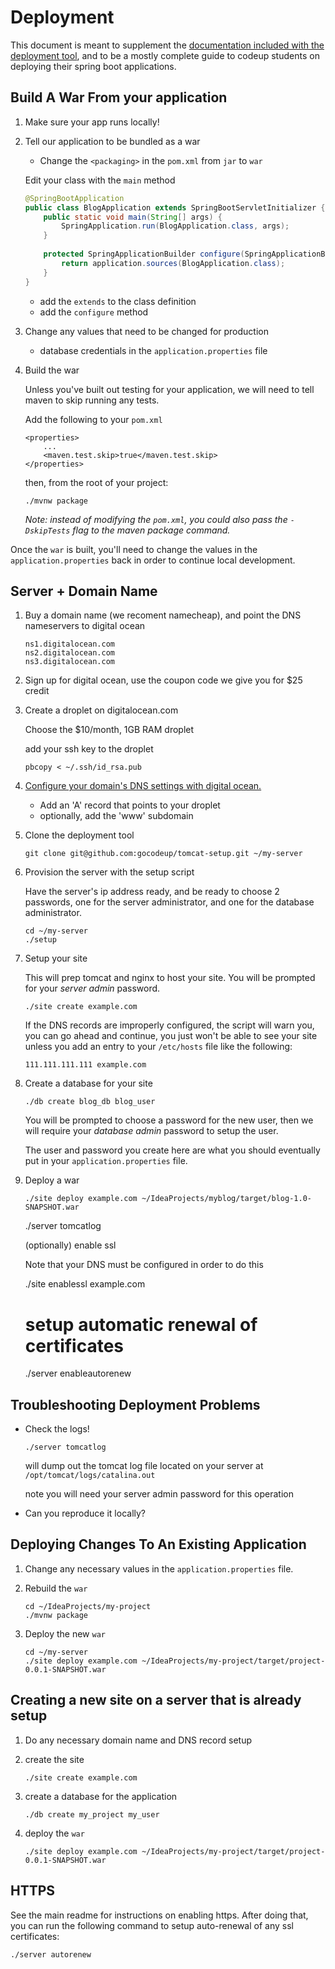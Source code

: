 # Deployment

This document is meant to supplement the [documentation included with the
deployment tool](https://github.com/gocodeup/tomcat-setup), and to be a mostly
complete guide to codeup students on deploying their spring boot applications.

## Build A War From your application

1. Make sure your app runs locally!

1. Tell our application to be bundled as a war

    - Change the `<packaging>` in the `pom.xml` from `jar` to `war`

    Edit your class with the `main` method

    ```java
    @SpringBootApplication
    public class BlogApplication extends SpringBootServletInitializer {
        public static void main(String[] args) {
            SpringApplication.run(BlogApplication.class, args);
        }
        
        protected SpringApplicationBuilder configure(SpringApplicationBuilder application) {
            return application.sources(BlogApplication.class);
        }
    }
    ```

    - add the `extends` to the class definition
    - add the `configure` method

1. Change any values that need to be changed for production

    - database credentials in the `application.properties` file

1. Build the war

    Unless you've built out testing for your application, we will need to tell
    maven to skip running any tests.

    Add the following to your `pom.xml`

    ```
    <properties>
        ...
        <maven.test.skip>true</maven.test.skip>
    </properties>
    ```

    then, from the root of your project:

    ```
    ./mvnw package
    ```

    *Note: instead of modifying the `pom.xml`, you could also pass the
    `-DskipTests` flag to the maven package command.*

Once the `war` is built, you'll need to change the values in the
`application.properties` back in order to continue local development.

## Server + Domain Name

1. Buy a domain name (we recoment namecheap), and point the DNS nameservers to
   digital ocean

    ```
    ns1.digitalocean.com
    ns2.digitalocean.com
    ns3.digitalocean.com
    ```

1. Sign up for digital ocean, use the coupon code we give you for $25 credit

1. Create a droplet on digitalocean.com

    Choose the $10/month, 1GB RAM droplet

    add your ssh key to the droplet

    ```
    pbcopy < ~/.ssh/id_rsa.pub
    ```

1. [Configure your domain's DNS settings with digital ocean.](https://cloud.digitalocean.com/networking)

    - Add an 'A' record that points to your droplet
    - optionally, add the 'www' subdomain

1. Clone the deployment tool

    ```
    git clone git@github.com:gocodeup/tomcat-setup.git ~/my-server
    ```

1. Provision the server with the setup script

    Have the server's ip address ready, and be ready to choose 2 passwords, one
    for the server administrator, and one for the database administrator.

    ```
    cd ~/my-server
    ./setup
    ```

1. Setup your site

    This will prep tomcat and nginx to host your site. You will be prompted for
    your *server admin* password.

    ```
    ./site create example.com
    ```

    If the DNS records are improperly configured, the script will warn you, you
    can go ahead and continue, you just won't be able to see your site unless
    you add an entry to your `/etc/hosts` file like the following:

    ```
    111.111.111.111 example.com
    ```

1. Create a database for your site

    ```
    ./db create blog_db blog_user
    ```

    You will be prompted to choose a password for the new user, then we will
    require your *database admin* password to setup the user.

    The user and password you create here are what you should eventually put in
    your `application.properties` file.

1. Deploy a war

    ```
    ./site deploy example.com ~/IdeaProjects/myblog/target/blog-1.0-SNAPSHOT.war
    ```

     ./server tomcatlog

    (optionally) enable ssl

    Note that your DNS must be configured in order to do this

     ./site enablessl example.com
     # setup automatic renewal of certificates
     ./server enableautorenew

## Troubleshooting Deployment Problems

- Check the logs!

    ```
    ./server tomcatlog
    ```

    will dump out the tomcat log file located on your server at
    `/opt/tomcat/logs/catalina.out`

    note you will need your server admin password for this operation

- Can you reproduce it locally?

## Deploying Changes To An Existing Application

1. Change any necessary values in the `application.properties` file.

1. Rebuild the `war`

    ```
    cd ~/IdeaProjects/my-project
    ./mvnw package
    ```

1. Deploy the new `war`

    ```
    cd ~/my-server
    ./site deploy example.com ~/IdeaProjects/my-project/target/project-0.0.1-SNAPSHOT.war
    ```

## Creating a new site on a server that is already setup

1. Do any necessary domain name and DNS record setup

1. create the site

    ```
    ./site create example.com
    ```

1. create a database for the application

    ```
    ./db create my_project my_user
    ```

1. deploy the `war`

    ```
    ./site deploy example.com ~/IdeaProjects/my-project/target/project-0.0.1-SNAPSHOT.war
    ```

## HTTPS

See the main readme for instructions on enabling https. After doing that, you
can run the following command to setup auto-renewal of any ssl certificates:

```
./server autorenew
```
